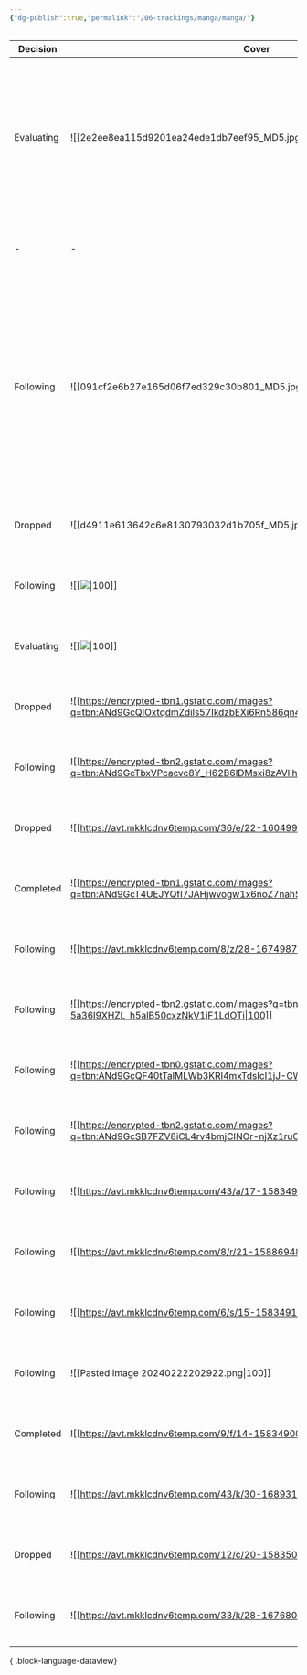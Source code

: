 ```yaml
---
{"dg-publish":true,"permalink":"/06-trackings/manga/manga/"}
---
```



| Decision   | Cover                                                                                                              | Name                                                                                                                                                        | Story      | Drawing   | Comments |
| ---------- | ------------------------------------------------------------------------------------------------------------------ | ----------------------------------------------------------------------------------------------------------------------------------------------------------- | ---------- | --------- | -------- |
| Evaluating | ![[2e2ee8ea115d9201ea24ede1db7eef95_MD5.jpg\|100]]                                                                 | 在异地获得的生产技术好像是最强的</br></br>[Isekai De Te Ni Ireta Seisan Skill Wa Saikyou Datta You Desu](https://chapmanganato.to/manga-il986346)</br></br>\-               | Tedious    | Average   | \-       |
| \-         | \-                                                                                                                 | \-</br></br>\-</br></br>\-                                                                                                                                  | \-         | \-        | \-       |
| Following  | ![[091cf2e6b27e165d06f7ed329c30b801_MD5.jpg\|100]]                                                                 | [在迷宫岛上经营旅馆吧！](https://www.manhuagui.com/comic/38616/)</br></br>DUNGEON-TOU DE YADOYA WO YAROU!: SOUZOU MAHOU WO MORATTA ORE NO HOSOUDE HANJOUKI</br></br>\- | Tedious    | Good      | \-       |
| Dropped    | ![[d4911e613642c6e8130793032d1b705f_MD5.jpg\|100]]                                                                 | \-</br></br>\-</br></br>\-                                                                                                                                  | Trash      | Excellent | \-       |
| Following  | ![[![](https://avt.mkklcdnv6temp.com/14/l/21-1589689108.jpg)\|100]]                                                | \-</br></br>\-</br></br>\-                                                                                                                                  | Intriguing | Below Ave | \-       |
| Evaluating | ![[![](https://avt.mkklcdnv6temp.com/29/n/18-1583498223.jpg)\|100]]                                                | \-</br></br>\-</br></br>\-                                                                                                                                  | Tedious    | Below Ave | \-       |
| Dropped    | ![[https://encrypted-tbn1.gstatic.com/images?q=tbn:ANd9GcQIOxtqdmZdils57IkdzbEXi6Rn586qn4jfquDkQb-EnuiOurpT\|100]] | \-</br></br>\-</br></br>\-                                                                                                                                  | Trash      | Excellent | \-       |
| Following  | ![[https://encrypted-tbn2.gstatic.com/images?q=tbn:ANd9GcTbxVPcacvc8Y_H62B6lDMsxi8zAVlihIC0A23E2xkM53QryJyd\|100]] | \-</br></br>\-</br></br>\-                                                                                                                                  | Entrancing | Excellent | \-       |
| Dropped    | ![[https://avt.mkklcdnv6temp.com/36/e/22-1604996215.jpg\|100]]                                                     | \-</br></br>\-</br></br>\-                                                                                                                                  | Trash      | Below Ave | \-       |
| Completed  | ![[https://encrypted-tbn1.gstatic.com/images?q=tbn:ANd9GcT4UEJYQfI7JAHjwvogw1x6noZ7nah5N9Ea424kZpJSN5VRbl3U\|100]] | \-</br></br>\-</br></br>\-                                                                                                                                  | Entrancing | Good      | \-       |
| Following  | ![[https://avt.mkklcdnv6temp.com/8/z/28-1674987889.jpg\|100]]                                                      | \-</br></br>\-</br></br>\-                                                                                                                                  | Intriguing | Good      | \-       |
| Following  | ![[https://encrypted-tbn2.gstatic.com/images?q=tbn:ANd9GcRdFM0NShg4Wp_8vn-5a36l9XHZL_h5alB50cxzNkV1jF1LdOTi\|100]] | \-</br></br>\-</br></br>\-                                                                                                                                  | Blant      | Good      | \-       |
| Following  | ![[https://encrypted-tbn0.gstatic.com/images?q=tbn:ANd9GcQF40tTalMLWb3KRI4mxTdsIcI1jJ-CW8nwMh3dQbPlIQ_nO_0W\|100]] | \-</br></br>\-</br></br>\-                                                                                                                                  | Intriguing | Good      | \-       |
| Following  | ![[https://encrypted-tbn2.gstatic.com/images?q=tbn:ANd9GcSB7FZV8iCL4rv4bmjCINOr-njXz1ruCRXIllVy-ZBO4jzyV3nx\|100]] | \-</br></br>\-</br></br>\-                                                                                                                                  | Blant      | Good      | \-       |
| Following  | ![[https://avt.mkklcdnv6temp.com/43/a/17-1583496810.jpg\|100]]                                                     | \-</br></br>\-</br></br>\-                                                                                                                                  | Blant      | Average   | \-       |
| Following  | ![[https://avt.mkklcdnv6temp.com/8/r/21-1588694889.jpg\|100]]                                                      | \-</br></br>\-</br></br>\-                                                                                                                                  | Intriguing | Average   | \-       |
| Following  | ![[https://avt.mkklcdnv6temp.com/6/s/15-1583491709.jpg\|100]]                                                      | \-</br></br>\-</br></br>\-                                                                                                                                  | Intriguing | Average   | \-       |
| Following  | ![[Pasted image 20240222202922.png\|100]]                                                                          | \-</br></br>\-</br></br>\-                                                                                                                                  | Intriguing | Below Ave | \-       |
| Completed  | ![[https://avt.mkklcdnv6temp.com/9/f/14-1583490044.jpg\|100]]                                                      | \-</br></br>\-</br></br>\-                                                                                                                                  | Intriguing | Average   | \-       |
| Following  | ![[https://avt.mkklcdnv6temp.com/43/k/30-1689312255.jpg\|100]]                                                     | \-</br></br>\-</br></br>\-                                                                                                                                  | Intriguing | Excellent | \-       |
| Dropped    | ![[https://avt.mkklcdnv6temp.com/12/c/20-1583501500.jpg\|100]]                                                     | \-</br></br>\-</br></br>\-                                                                                                                                  | Tedious    | Good      | \-       |
| Following  | ![[https://avt.mkklcdnv6temp.com/33/k/28-1676800497.jpg\|100]]                                                     | \-</br></br>\-</br></br>\-                                                                                                                                  | Intriguing | Excellent | \-       |

{ .block-language-dataview}
